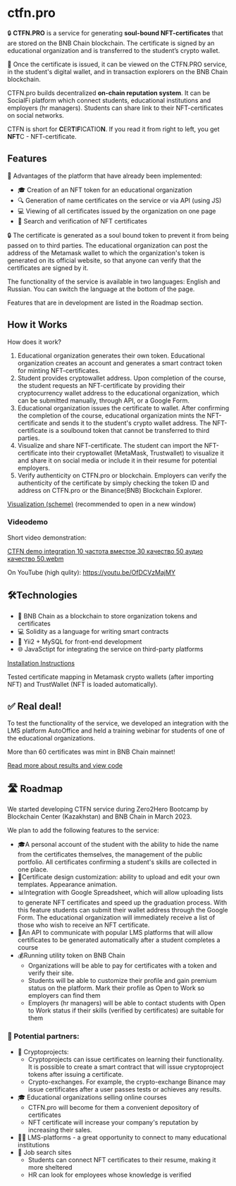 # ctfn.pro

🔒 **CTFN.PRO** is a service for generating **soul-bound NFT-certificates** that are stored on the BNB Chain blockchain. The certificate is signed by an educational organization and is transferred to the student’s crypto wallet.

🌟 Once the certificate is issued, it can be viewed on the CTFN.PRO service, in the student's digital wallet, and in transaction explorers on the BNB Chain blockchain.

CTFN.pro builds decentralized **on-chain reputation system**. It can be SocialFi platform which connect students, educational institutions and employers (hr managers). Students can share link to their NFT-certificates on social networks. 

CTFN is short for **C**ER**T**I**F**ICATIO**N**. If you read it from right to left, you get **NFT**C - NFT-certificate.

## Features

🎉 Advantages of the platform that have already been implemented:

+ 🎓 Creation of an NFT token for an educational organization
+ 🔍 Generation of name certificates on the service or via API (using JS)
+ 💻 Viewing of all certificates issued by the organization on one page
+ 👀 Search and verification of NFT certificates

🔒 The certificate is generated as a soul bound token to prevent it from being passed on to third parties. The educational organization can post the address of the Metamask wallet to which the organization's token is generated on its official website, so that anyone can verify that the certificates are signed by it.

The functionality of the service is available in two languages: English and Russian. You can switch the language at the bottom of the page.

Features that are in development are listed in the Roadmap section.

## How it Works
How does it work?
1. Educational organization generates their own token.
    Educational organization creates an account and generates a smart contract token for minting NFT-certificates.
2. Student provides cryptowallet address.
    Upon completion of the course, the student requests an NFT-certificate by providing their cryptocurrency wallet address to the educational organization, which can be submitted manually, through API, or a Google Form.
3. Educational organization issues the certificate to wallet.
    After confirming the completion of the course, educational organization mints the NFT-certificate and sends it to the student's crypto wallet address. The NFT-certificate is a soulbound token that cannot be  transferred to third parties.
4. Visualize and share NFT-certificate.
    The student can import the NFT-certificate into their cryptowallet (MetaMask, Trustwallet) to visualize it and share it on social media or include it in their resume for potential employers.
5. Verify authenticity on CTFN.pro or blockchain.
    Employers can verify the authenticity of the certificate by simply checking the token ID and address on CTFN.pro or the Binance(BNB) Blockchain Explorer.

[Visualization (scheme)](https://github.com/Arnion/ctfn.pro/assets/6169475/9f354e17-980c-4bb4-afeb-ec4a18acf871) (recommended to open in a new window)

### Videodemo
Short video demonstration:

[CTFN demo integration 10 частота вместое 30 качество 50 аудио качество 50.webm](https://github.com/Arnion/ctfn.pro/assets/6169475/c374f2aa-68e5-4e5b-868b-dd0909d662a7)

On YouTube (high qulity): https://youtu.be/OfDCVzMajMY


## 🛠️Technologies
+ 🔗 BNB Chain as a blockchain to store organization tokens and certificates
+ 💻 Solidity as a language for writing smart contracts
+ 🎨 Yii2 + MySQL for front-end development
+ 🌐 JavaSctipt for integrating the service on third-party platforms

[Installation Instructions](src/README.md)

Tested certificate mapping in Metamask crypto wallets (after importing NFT) and TrustWallet (NFT is loaded automatically).

## ✅ Real deal!
To test the functionality of the service, we developed an integration with the LMS platform AutoOffice and held a training webinar for students of one of the educational organizations.

More than 60 certificates was mint in BNB Chain mainnet!

[Read more about results and view code](autooffice_integration)

## 🛣️ Roadmap
We started developing CTFN service during Zero2Hero Bootcamp by Blockchain Center (Kazakhstan) and BNB Chain in March 2023.


We plan to add the following features to the service:
+ 🎓A personal account of the student with the ability to hide the name from the certificates themselves, the management of the public portfolio. All certificates confirming a student's skills are collected in one place.
+ 🎨Certificate design customization: ability to upload and edit your own templates. Appearance animation.
+ 📊Integration with Google Spreadsheet, which will allow uploading lists to generate NFT certificates and speed up the graduation process. With this feature students can submit their wallet address through the Google Form. The educational organization will immediately receive a list of those who wish to receive an NFT certificate.
+ 🤖An API to communicate with popular LMS platforms that will allow certificates to be generated automatically after a student completes a course
+ 💰Running utility token on BNB Chain
  + Organizations will be able to pay for certificates with a token and verify their site.
  + Students will be able to customize their profile and gain premium status on the platform. Mark their profile as Open to Work so employers can find them
  + Employers (hr managers) will be able to contact students with Open to Work status if their skills (verified by certificates) are suitable for them

### 🤝 Potential partners:
+ 🔑 Cryptoprojects:
  + Cryptoprojects can issue certificates on learning their functionality. It is possible to create a smart contract that will issue cryptoproject tokens after issuing a certificate.
  + Crypto-exchanges. For example, the crypto-exchange Binance may issue certificates after a user passes tests or achieves any results. 
+ 🎓 Educational organizations selling online courses
  + CTFN.pro will become for them a convenient depository of certificates
  + NFT certificate will increase your company's reputation by increasing their sales.
+ 👨‍🏫 LMS-platforms - a great opportunity to connect to many educational institutions
+ 👥 Job search sites 
  + Students can connect NFT certificates to their resume, making it more sheltered
  + HR can look for employees whose knowledge is verified
